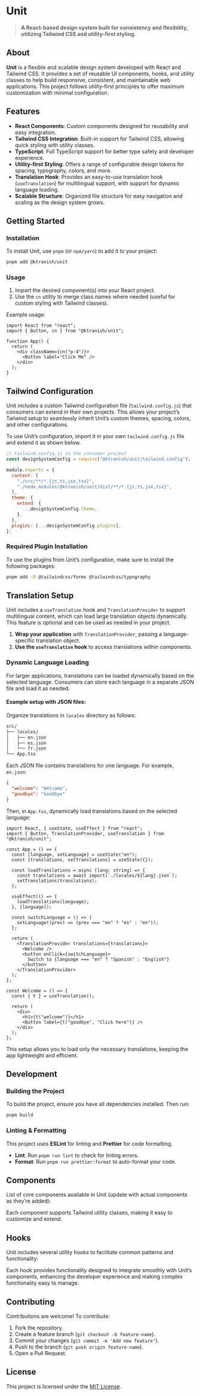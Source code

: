 # Unit

> **A React-based design system built for consistency and flexibility, utilizing Tailwind CSS and utility-first styling.**

## About

**Unit** is a flexible and scalable design system developed with React and Tailwind CSS. It provides a set of reusable UI components, hooks, and utility classes to help build responsive, consistent, and maintainable web applications. This project follows utility-first principles to offer maximum customization with minimal configuration.

## Features

- **React Components**: Custom components designed for reusability and easy integration.
- **Tailwind CSS Integration**: Built-in support for Tailwind CSS, allowing quick styling with utility classes.
- **TypeScript**: Full TypeScript support for better type safety and developer experience.
- **Utility-first Styling**: Offers a range of configurable design tokens for spacing, typography, colors, and more.
- **Translation Hook**: Provides an easy-to-use translation hook (`useTranslation`) for multilingual support, with support for dynamic language loading.
- **Scalable Structure**: Organized file structure for easy navigation and scaling as the design system grows.

## Getting Started

### Installation

To install Unit, use `pnpm` (or `npm/yarn`) to add it to your project:

```bash
pnpm add @ktranish/unit
```

### Usage

1. Import the desired component(s) into your React project.
2. Use the `cn` utility to merge class names where needed (useful for custom styling with Tailwind classes).

Example usage:

```tsx
import React from "react";
import { Button, cn } from "@ktranish/unit";

function App() {
  return (
    <div className={cn("p-4")}>
      <Button label="Click Me" />
    </div>
  );
}
```

## Tailwind Configuration

Unit includes a custom Tailwind configuration file (`tailwind.config.js`) that consumers can extend in their own projects. This allows your project’s Tailwind setup to seamlessly inherit Unit’s custom themes, spacing, colors, and other configurations.

To use Unit’s configuration, import it in your own `tailwind.config.js` file and extend it as shown below.

```js
// tailwind.config.js in the consumer project
const designSystemConfig = require("@ktranish/unit/tailwind.config");

module.exports = {
  content: [
    "./src/**/*.{js,ts,jsx,tsx}",
    "./node_modules/@ktranish/unit/dist/**/*.{js,ts,jsx,tsx}",
  ],
  theme: {
    extend: {
      ...designSystemConfig.theme,
    },
  },
  plugins: [...designSystemConfig.plugins],
};
```

### Required Plugin Installation

To use the plugins from Unit’s configuration, make sure to install the following packages:

```bash
pnpm add -D @tailwindcss/forms @tailwindcss/typography
```

## Translation Setup

Unit includes a `useTranslation` hook and `TranslationProvider` to support multilingual content, which can load large translation objects dynamically. This feature is optional and can be used as needed in your project.

1. **Wrap your application** with `TranslationProvider`, passing a language-specific translation object.
2. **Use the `useTranslation` hook** to access translations within components.

### Dynamic Language Loading

For larger applications, translations can be loaded dynamically based on the selected language. Consumers can store each language in a separate JSON file and load it as needed.

#### Example setup with JSON files:

Organize translations in `locales` directory as follows:

```bash
src/
├── locales/
│   ├── en.json
│   ├── es.json
│   └── fr.json
└── App.tsx
```

Each JSON file contains translations for one language. For example, `en.json`:

```json
{
  "welcome": "Welcome",
  "goodbye": "Goodbye"
}
```

Then, in `App.tsx`, dynamically load translations based on the selected language:

```tsx
import React, { useState, useEffect } from "react";
import { Button, TranslationProvider, useTranslation } from "@ktranish/unit";

const App = () => {
  const [language, setLanguage] = useState("en");
  const [translations, setTranslations] = useState({});

  const loadTranslations = async (lang: string) => {
    const translations = await import(`./locales/${lang}.json`);
    setTranslations(translations);
  };

  useEffect(() => {
    loadTranslations(language);
  }, [language]);

  const switchLanguage = () => {
    setLanguage((prev) => (prev === "en" ? "es" : "en"));
  };

  return (
    <TranslationProvider translations={translations}>
      <Welcome />
      <button onClick={switchLanguage}>
        Switch to {language === "en" ? "Spanish" : "English"}
      </button>
    </TranslationProvider>
  );
};

const Welcome = () => {
  const { t } = useTranslation();

  return (
    <div>
      <h1>{t("welcome")}</h1>
      <Button label={t("goodbye", "Click here")} />
    </div>
  );
};
```

This setup allows you to load only the necessary translations, keeping the app lightweight and efficient.

## Development

### Building the Project

To build the project, ensure you have all dependencies installed. Then run:

```bash
pnpm build
```

### Linting & Formatting

This project uses **ESLint** for linting and **Prettier** for code formatting.

- **Lint**: Run `pnpm run lint` to check for linting errors.
- **Format**: Run `pnpm run prettier:format` to auto-format your code.

## Components

List of core components available in Unit (update with actual components as they’re added):

Each component supports Tailwind utility classes, making it easy to customize and extend.

## Hooks

Unit includes several utility hooks to facilitate common patterns and functionality:

Each hook provides functionality designed to integrate smoothly with Unit’s components, enhancing the developer experience and making complex functionality easy to manage.

## Contributing

Contributions are welcome! To contribute:

1. Fork the repository.
2. Create a feature branch (`git checkout -b feature-name`).
3. Commit your changes (`git commit -m 'Add new feature'`).
4. Push to the branch (`git push origin feature-name`).
5. Open a Pull Request.

## License

This project is licensed under the [MIT License](LICENSE).
